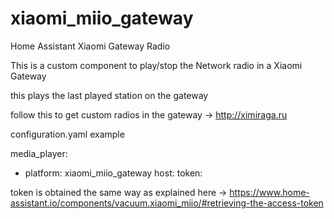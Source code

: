 # xiaomi_miio_gateway
Home Assistant Xiaomi Gateway Radio

This is a custom component to play/stop the Network radio in a Xiaomi Gateway

this plays the last played station on the gateway

follow this to get custom radios in the gateway -> http://ximiraga.ru


configuration.yaml example

media_player:
  - platform: xiaomi_miio_gateway
    host: <ip of gateway>
    token: <gateway token>


token is obtained the same way as explained here -> https://www.home-assistant.io/components/vacuum.xiaomi_miio/#retrieving-the-access-token

